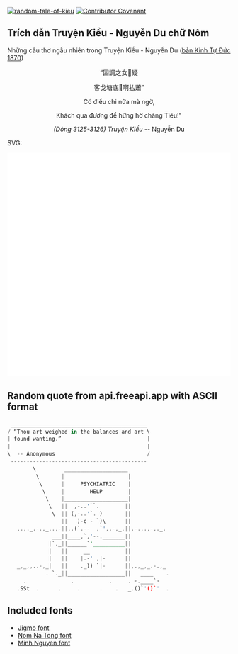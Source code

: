 [![random-tale-of-kieu](https://github.com/huuquyet/random-tale-of-kieu/actions/workflows/random-tale-of-kieu.yml/badge.svg)](https://github.com/huuquyet/random-tale-of-kieu/actions/workflows/random-tale-of-kieu.yml)
[![Contributor Covenant](https://img.shields.io/badge/Contributor%20Covenant-2.1-4baaaa.svg)](.github/CODE_OF_CONDUCT.md "Contributor Covenant 2.1")

## Trích dẫn Truyện Kiều - Nguyễn Du chữ Nôm

Những câu thơ ngẫu nhiên trong Truyện Kiều - Nguyễn Du ([bản Kinh Tự Đức 1870](https://vi.wikisource.org/wiki/Truy%E1%BB%87n_Ki%E1%BB%81u_(b%E1%BA%A3n_Kinh_T%E1%BB%B1_%C4%90%E1%BB%A9c_1870)))

<div align="center">
<!-- START_KIEU -->
      <p class="nom">“固調之女𦓡疑</p>
      <p class="nom">客戈塘底𠾿哬払蕭”</p>
      <p class="quocngu">Có điều chi nữa mà ngờ,</p>
      <p class="quocngu">Khách qua đường để hững hờ chàng Tiêu!"</p>
      <p class="author"><i>(Dòng 3125-3126) Truyện Kiều</i> -- Nguyễn Du</p>
<!-- END_KIEU -->
</div>

SVG:

<div align="center">
  <img src="./assets/random-kieu.svg" alt="The Tale of Kieu - Nguyen Du">
</div>

## Random quote from api.freeapi.app with ASCII format

<!-- START_QUOTE -->
```rust
 ___________________________________________
/ “Thou art weighed in the balances and art \
| found wanting.”                           |
|                                           |
\  -- Anonymous                             /
 -------------------------------------------
        \         ____________________
         \       |                    |
          \      |     PSYCHIATRIC    |
           \     |        HELP        |
            \    |____________________|
             \   ||  ,-..'``.        ||
              \  || (,-..'`. )       ||
                 ||   )-c - `)\      ||
   ,.,._.-.,_,.,-||,.(`.--  ,`',.-,_,||.-.,.,-,._.
              ___||____,`,'--._______||
             |`._||______`'__________||
             |   ||     __           ||
             |   ||    |.-' ,|-      ||
   _,_,,..-,_|   ||    ._)) `|-      ||,.,_,_.-.,_
            . `._||__________________||   ____    .
     .              .           .     . <.____`>
   .SSt  .      .     .      .    .   _.()`'()`'  .
```
<!-- END_QUOTE -->

## Included fonts

- [Jigmo font](https://github.com/kamichikoichi/jigmo)
- [Nom Na Tong font](https://github.com/nomfoundation/font)
- [Minh Nguyen font](https://github.com/TKYKmori/Minh-Nguyen)
